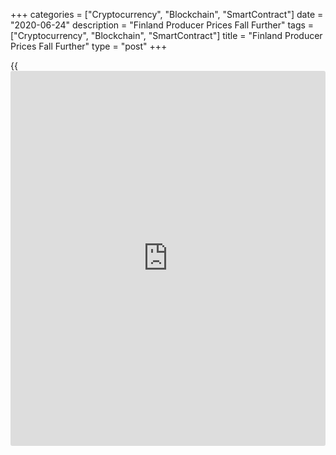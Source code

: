 +++
categories = ["Cryptocurrency", "Blockchain", "SmartContract"]
date = "2020-06-24"
description = "Finland Producer Prices Fall Further"
tags = ["Cryptocurrency", "Blockchain", "SmartContract"]
title = "Finland Producer Prices Fall Further"
type = "post"
+++

{{<iframe id="large-banner" src="https://www.bounty.group/#slide=17.0" width="100%" height="600" scrolling="no" style="border: 0px solid rgb(216, 221, 230); border-radius: 3px;">}}

Finland's producer prices continued to decline in May and the jobless
rate increased, figures from Statistics Finland showed on Wednesday.

The producer price index declined 7.1 percent year-on-year in May,
following a 7.0 percent fall in April.

The latest drop in the producer prices was particularly attributable to
a fall in prices of oil products, pulp, paper, paperboard and cardboard,
as well as electricity, the agency said.

On a monthly basis, producer prices remained unchanged in May, after a
1.4 percent decline in the preceding month.

Data also showed that the import prices fell 9.4 percent annually in
May, and export prices declined 8.0 percent.

On a month-on-month basis, import prices and export prices rose 1.5
percent and 0.2 percent, respectively.

Separate data from the statistical office showed that the jobless rate
for the 15 to 74 age group rose to 10.6 percent in May from 8.1 percent
in April.

In the same month last year, the unemployment rate was 8.8 percent.

The number of unemployed persons increased by 46,000 persons to 295,000
in May from 249,000 in the same month last year.

The employment rate fell to 70.4 percent in May from 73.1 percent last
year. The number of employed decreased by 96,000 annually to 2.49
million.

The youth unemployment rate for the 15-24 age group rose by 9.5
percentage points to to 39 percent in May. The number of jobless persons
in this group was 140,000.

On a seasonally adjusted basis, the unemployment rate remained unchanged
at 6.8 percent in May.

For comments and feedback [contact](https://www.playgroundfx.com/contact/): editorial@rtt[news](https://www.letsplayfx.com/blog/forex-news-website/).com

[Economic News][1]

 **What parts of the world are seeing the best (and worst) economic
performances lately? Click[here][2] to check out our [Econ Scorecard][2]
and find out! See up-to-the-moment [ranking](https://www.playgroundfx.com/blog/crypto-exchange-ranking/)s for the best and worst
performers in [GDP][3], [unemployment rate][4], [inflation][5] and much
more.**

   1. www.rtt[news](https://www.letsplayfx.com/blog/forex-news-website/).com/Content/EconomicNews.aspx
   2. www.rtt[news](https://www.letsplayfx.com/blog/forex-news-website/).com/economic-scorecard/world-rank/retail-sales/highest-performance.aspx
   3. www.rtt[news](https://www.letsplayfx.com/blog/forex-news-website/).com/economic-scorecard/world-rank/GDP/highest-performance.aspx
   4. www.rtt[news](https://www.letsplayfx.com/blog/forex-news-website/).com/economic-scorecard/world-rank/unemployment-rate/lowest-performance.aspx
   5. www.rtt[news](https://www.letsplayfx.com/blog/forex-news-website/).com/economic-scorecard/world-rank/CPI/highest-performance.aspx